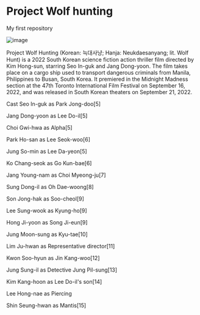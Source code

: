 # Project Wolf hunting 
My first repository 

![image](https://github.com/Angelllllllllllllllllllllllllllll/app-dev/assets/150878542/7436fae4-9445-43bf-8955-03e9f0f5a664)

Project Wolf Hunting (Korean: 늑대사냥; Hanja: Neukdaesanyang; lit. Wolf Hunt) is a 2022 South Korean science fiction action thriller film directed by Kim Hong-sun, starring Seo In-guk and Jang Dong-yoon. The film takes place on a cargo ship used to transport dangerous criminals from Manila, Philippines to Busan, South Korea. It premiered in the Midnight Madness section at the 47th Toronto International Film Festival on September 16, 2022, and was released in South Korean theaters on September 21, 2022. 

Cast 
Seo In-guk as Park Jong-doo[5]

Jang Dong-yoon as Lee Do-il[5]

Choi Gwi-hwa as Alpha[5]

Park Ho-san as Lee Seok-woo[6]

Jung So-min as Lee Da-yeon[5]

Ko Chang-seok as Go Kun-bae[6]

Jang Young-nam as Choi Myeong-ju[7]

Sung Dong-il as Oh Dae-woong[8]

Son Jong-hak as Soo-cheol[9]

Lee Sung-wook as Kyung-ho[9]

Hong Ji-yoon as Song Ji-eun[9]

Jung Moon-sung as Kyu-tae[10]

Lim Ju-hwan as Representative director[11]

Kwon Soo-hyun as Jin Kang-woo[12]

Jung Sung-il as Detective Jung Pil-sung[13]

Kim Kang-hoon as Lee Do-il's son[14]

Lee Hong-nae as Piercing

Shin Seung-hwan as Mantis[15]
